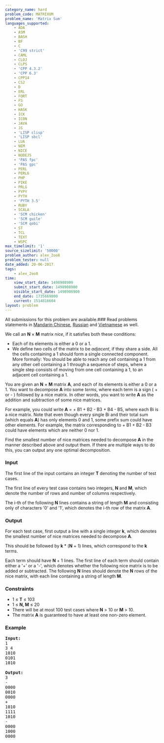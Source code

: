```yaml
---
category_name: hard
problem_code: MATRIXUM
problem_name: 'Matrix Sum'
languages_supported:
    - ADA
    - ASM
    - BASH
    - BF
    - C
    - 'C99 strict'
    - CAML
    - CLOJ
    - CLPS
    - 'CPP 4.3.2'
    - 'CPP 6.3'
    - CPP14
    - CS2
    - D
    - ERL
    - FORT
    - FS
    - GO
    - HASK
    - ICK
    - ICON
    - JAVA
    - JS
    - 'LISP clisp'
    - 'LISP sbcl'
    - LUA
    - NEM
    - NICE
    - NODEJS
    - 'PAS fpc'
    - 'PAS gpc'
    - PERL
    - PERL6
    - PHP
    - PIKE
    - PRLG
    - PYPY
    - PYTH
    - 'PYTH 3.5'
    - RUBY
    - SCALA
    - 'SCM chicken'
    - 'SCM guile'
    - 'SCM qobi'
    - ST
    - TCL
    - TEXT
    - WSPC
max_timelimit: '1'
source_sizelimit: '50000'
problem_author: alex_2oo8
problem_tester: null
date_added: 20-06-2017
tags:
    - alex_2oo8
time:
    view_start_date: 1498908900
    submit_start_date: 1498908900
    visible_start_date: 1498908900
    end_date: 1735669800
    current: 1514816604
layout: problem
---
```

All submissions for this problem are available.###  Read problems statements in [Mandarin Chinese](http://www.codechef.com/download/translated/SNCKFL17/mandarin/MATRIXUM.pdf), [Russian](http://www.codechef.com/download/translated/SNCKFL17/russian/MATRIXUM.pdf) and [Vietnamese](http://www.codechef.com/download/translated/SNCKFL17/vietnamese/MATRIXUM.pdf) as well.

We call an **N** × **M** matrix *nice*, if it satisfies both these conditions:

- Each of its elements is either a 0 or a 1.
- We define two cells of the matrix to be *adjacent*, if they share a side. All the cells containing a 1 should form a single connected component. More formally: You should be able to reach any cell containing a 1 from any other cell containing a 1 through a sequence of steps, where a single step consists of moving from one cell containing a 1, to an adjacent cell containing a 1.

You are given an **N** × **M** matrix **A**, and each of its elements is either a 0 or a 1. You want to decompose **A** into some *terms*, where each term is a sign ( + or - ) followed by a nice matrix. In other words, you want to write **A** as the addition and subtraction of some nice matrices.

For example, you could write **A** = + B1 + B2 - B3 + B4 - B5, where each Bi is a nice matrix. Note that even though every single Bi and their total sum (which equals **A**) has only elements 0 and 1, some prefix sum could have other elements. For example, the matrix corresponding to + B1 + B2 - B3 could have elements which are neither 0 nor 1.

Find the smallest number of nice matrices needed to decompose **A** in the manner described above and output them. If there are multiple ways to do this, you can output any one optimal decomposition.

### Input

The first line of the input contains an integer **T** denoting the number of test cases.

The first line of every test case contains two integers, **N** and **M**, which denote the number of rows and number of columns respectively.

The i-th of the following **N** lines contains a string of length **M** and consisting only of characters '0' and '1', which denotes the i-th row of the matrix **A**.

### Output

For each test case, first output a line with a single integer **k**, which denotes the smallest number of nice matrices needed to decompose **A**.

This should be followed by **k** \* (**N** + 1) lines, which correspond to the **k** terms.

Each term should have **N** + 1 lines. The first line of each term should contain either a '+' or a '-', which denotes whether the following nice matrix is to be added or subtracted. The following **N** lines should denote the **N** rows of the nice matrix, with each line containing a string of length **M**.

### Constraints

- 1 ≤ **T** ≤ 103
- 1 ≤ **N, M** ≤ 20
- There will be at most 100 test cases where **N** > 10 or **M** > 10.
- The matrix **A** is guaranteed to have at least one non-zero element.

### Example

<pre><b>Input:</b>
1
3 4
1010
0101
1010

<b>Output:</b>
3
-
0000
0010
0000
+
1010
1111
1010
-
0000
1000
0000
</pre>